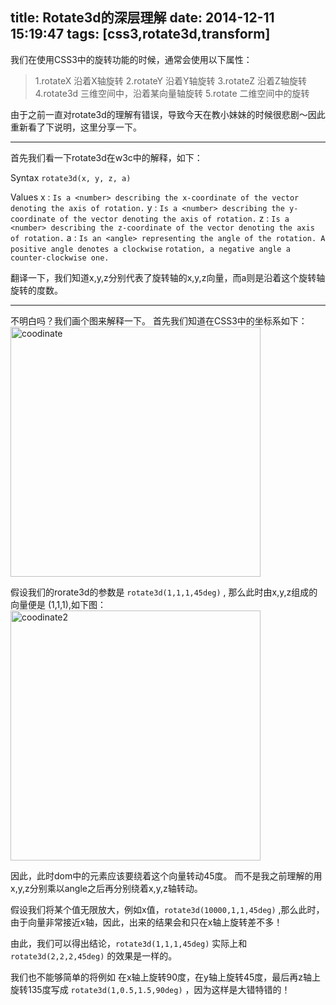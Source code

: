 title: Rotate3d的深层理解
date: 2014-12-11 15:19:47
tags: [css3,rotate3d,transform]
---

我们在使用CSS3中的旋转功能的时候，通常会使用以下属性：

> 1.rotateX      沿着X轴旋转
  2.rotateY      沿着Y轴旋转
  3.rotateZ      沿着Z轴旋转
  4.rotate3d     三维空间中，沿着某向量轴旋转
  5.rotate       二维空间中的旋转

由于之前一直对rotate3d的理解有错误，导致今天在教小妹妹的时候很悲剧～因此重新看了下说明，这里分享一下。

---

首先我们看一下rotate3d在w3c中的解释，如下：

Syntax
``rotate3d(x, y, z, a)``

Values
x : ``Is a <number> describing the x-coordinate of the vector denoting the axis of rotation.``
y : ``Is a <number> describing the y-coordinate of the vector denoting the axis of rotation.``
z : ``Is a <number> describing the z-coordinate of the vector denoting the axis of rotation.``
a : ``Is an <angle> representing the angle of the rotation. A positive angle denotes a clockwise``
``rotation, a negative angle a counter-clockwise one.``

翻译一下，我们知道x,y,z分别代表了旋转轴的x,y,z向量，而a则是沿着这个旋转轴旋转的度数。

---

不明白吗？我们画个图来解释一下。
首先我们知道在CSS3中的坐标系如下：
<img width="400px" src="/img/coodinate.jpg" alt="coodinate">

假设我们的rorate3d的参数是 ``rotate3d(1,1,1,45deg)`` , 那么此时由x,y,z组成的向量便是 (1,1,1),如下图：
<img width="400px" src="/img/coodinate2.jpg" alt="coodinate2">

因此，此时dom中的元素应该要绕着这个向量转动45度。
而不是我之前理解的用x,y,z分别乘以angle之后再分别绕着x,y,z轴转动。

假设我们将某个值无限放大，例如x值，``rotate3d(10000,1,1,45deg)`` ,那么此时，由于向量非常接近x轴，因此，出来的结果会和只在x轴上旋转差不多！

由此，我们可以得出结论，``rotate3d(1,1,1,45deg)`` 实际上和 ``rotate3d(2,2,2,45deg)`` 的效果是一样的。

我们也不能够简单的将例如 在x轴上旋转90度，在y轴上旋转45度，最后再z轴上旋转135度写成 ``rotate3d(1,0.5,1.5,90deg)`` ，因为这样是大错特错的！




